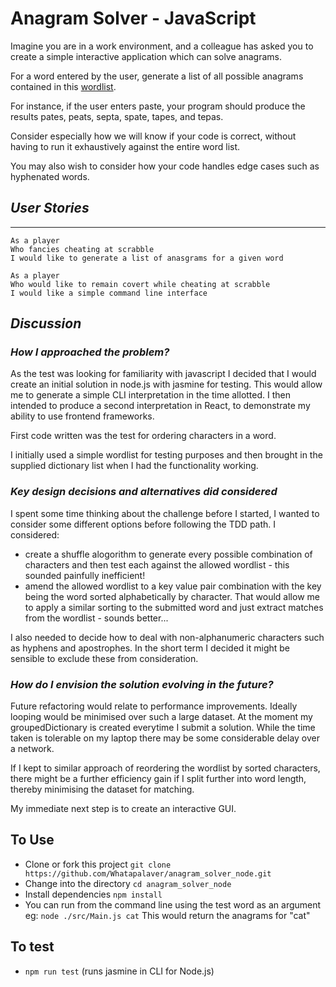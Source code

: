 Anagram Solver - JavaScript
====

Imagine you are in a work environment, and a colleague has asked you to create a simple interactive application which can solve anagrams.

For a word entered by the user, generate a list of all possible anagrams contained in this [wordlist](http://codekata.com/data/wordlist.txt).

For instance, if the user enters paste, your program should produce the results pates, peats, septa, spate, tapes, and tepas.

Consider especially how we will know if your code is correct, without having to run it exhaustively against the entire word list.

You may also wish to consider how your code handles edge cases such as hyphenated words. 

## _User Stories_

---

```
As a player
Who fancies cheating at scrabble
I would like to generate a list of anasgrams for a given word
```

```
As a player
Who would like to remain covert while cheating at scrabble
I would like a simple command line interface

```

## _Discussion_  

### _How I approached the problem?_

As the test was looking for familiarity with javascript I decided that I would create an initial solution in node.js with jasmine for testing. This would allow me to generate a simple CLI interpretation in the time allotted. I then intended to produce a second interpretation in React, to demonstrate my ability to use frontend frameworks.

First code written was the test for ordering characters in a word.

I initially used a simple wordlist for testing purposes and then brought in the supplied dictionary list when I had the functionality working.

### _Key design decisions and alternatives did considered_

I spent some time thinking about the challenge before I started, I wanted to consider some different options before following the TDD path. I considered:

- create a shuffle alogorithm to generate every possible combination of characters and then test each against the allowed wordlist - this sounded painfully inefficient!
- amend the allowed wordlist to a key value pair combination with the key being the word sorted alphabetically by character. That would allow me to apply a similar sorting to the submitted word and just extract matches from the wordlist - sounds better...

I also needed to decide how to deal with non-alphanumeric characters such as hyphens and apostrophes. In the short term I decided it might be sensible to exclude these from consideration.

### _How do I envision the solution evolving in the future?_

Future refactoring would relate to performance improvements. Ideally looping would be minimised over such a large dataset. At the moment my groupedDictionary is created everytime I submit a solution. While the time taken is tolerable on my laptop there may be some considerable delay over a network.

If I kept to similar approach of reordering the wordlist by sorted characters, there might be a further efficiency gain if I split further into word length, thereby minimising the dataset for matching.

My immediate next step is to create an interactive GUI.

To Use
---

- Clone or fork this project `git clone https://github.com/Whatapalaver/anagram_solver_node.git`
- Change into the directory `cd anagram_solver_node`
- Install dependencies `npm install`
- You can run from the command line using the test word as an argument eg: `node ./src/Main.js cat` This would return the anagrams for "cat"

To test
---

- `npm run test` (runs jasmine in CLI for Node.js)
